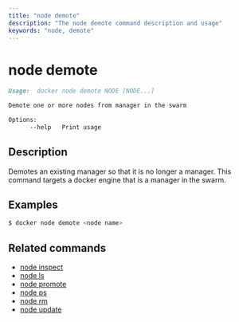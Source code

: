 ```yaml
---
title: "node demote"
description: "The node demote command description and usage"
keywords: "node, demote"
---
```


<!-- This file is maintained within the docker/docker Github
     repository at https://github.com/docker/docker/. Make all
     pull requests against that repo. If you see this file in
     another repository, consider it read-only there, as it will
     periodically be overwritten by the definitive file. Pull
     requests which include edits to this file in other repositories
     will be rejected.
-->

# node demote

```markdown
Usage:  docker node demote NODE [NODE...]

Demote one or more nodes from manager in the swarm

Options:
      --help   Print usage

```

## Description

Demotes an existing manager so that it is no longer a manager. This command
targets a docker engine that is a manager in the swarm.


## Examples

```bash
$ docker node demote <node name>
```

## Related commands

* [node inspect](node_inspect.md)
* [node ls](node_ls.md)
* [node promote](node_promote.md)
* [node ps](node_ps.md)
* [node rm](node_rm.md)
* [node update](node_update.md)
